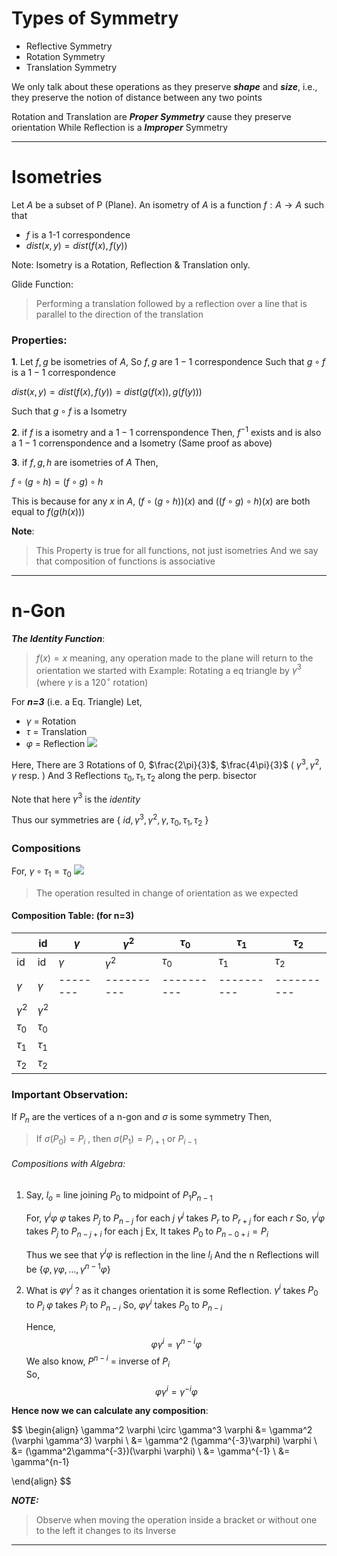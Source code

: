 
# Types of Symmetry

- Reflective Symmetry 
- Rotation  Symmetry
- Translation Symmetry

We only talk about these operations as they preserve ***shape***  and ***size***, i.e., they preserve the notion of distance between any two points

Rotation and Translation are ***Proper Symmetry*** cause they preserve orientation
While Reflection is a ***Improper*** Symmetry

----------------------------------

# Isometries

Let $A$ be a subset of P (Plane). An isometry of $A$ is a function 
$f: A  \to A$ such that 
- $f$ is a 1-1 correspondence
- $dist(x,y) = dist(f(x),f(y))$

Note: Isometry is a Rotation, Reflection & Translation only.

Glide Function: 
>Performing a translation followed by a reflection over a line that is parallel to the direction of the translation

### Properties:

**1**. Let $f,g$ be isometries of $A$, So $f,g$ are $1-1$ correspondence
   Such that $g \circ f$ is a $1-1$ correspondence 
   
   $dist(x,y) = dist(f(x),f(y)) =dist(g(f(x)),g(f(y)))$
   
   Such that $g\circ f$ is a Isometry

**2**. if $f$ is a isometry and a $1-1$ correnspondence 
   Then, $f^{-1}$ exists and is also a $1-1$ correnspondence 
   and a Isometry
   (Same proof as above)

**3**. if $f,g,h$ are isometries of $A$
   Then, 
   
   $f \circ (g \circ h) = (f\circ g)\circ h$
   
   This is because for any $x$ in $A$,  $(f \circ (g \circ h))(x)$ and $((f\circ g)\circ h)(x)$ are both equal to $f(g(h(x)))$ 
   
   **Note**: 
>This Property is true for all functions, not just isometries
   And we say that composition of functions is associative      

--------------------------
# n-Gon

***The Identity Function***:

> $f(x) = x$
> meaning, any operation made to the plane will return to the orientation we started with
> Example: Rotating a eq triangle by $\gamma^{3}$ (where $\gamma$ is a $120^{\circ}$ rotation)


For ***n=3*** (i.e. a Eq. Triangle)
Let,
- $\gamma$ = Rotation
- $\tau$ = Translation
- $\varphi$ = Reflection
![](https://i.imgur.com/DyzFrGs.png)

Here, There are 3 Rotations of $0$, $\frac{2\pi}{3}$, $\frac{4\pi}{3}$ ( $\gamma^3, \gamma^2, \gamma$ resp. )
And 3 Reflections $\tau_{0}, \tau_{1}, \tau_{2}$ along the perp. bisector

Note that here $\gamma^3$ is the *identity* 

Thus our symmetries are 
{ $id, \gamma^3, \gamma^2, \gamma, \tau_{0}, \tau_{1}, \tau_{2}$ }

### Compositions

For, $\gamma \circ \tau_{1} = \tau_{0}$ 
![](https://i.imgur.com/XxWKR4J.png)

> The operation resulted in change of orientation as we expected


#### Composition Table: (for n=3)

|                       | id         | $\gamma$ | $\gamma^2$ | $\tau_{0}$ | $\tau_{1}$ | $\tau_{2}$ |
| --------------------- | ---------- | -------- | ---------- | ---------- | ---------- | ---------- |
| id                    | id         | $\gamma$ | $\gamma^2$ | $\tau_{0}$ | $\tau_{1}$ | $\tau_{2}$ |
| $\gamma$              | $\gamma$   | -------- | ---------- | ---------- | ---------- | ---------- |
| $\gamma^2$            | $\gamma^2$ |          |            |            |            |            |
| $\tau_{0}$            | $\tau_{0}$ |          |            |            |            |            |
| $\tau_{1}$            | $\tau_{1}$ |          |            |            |            |            |
| $\tau_{2}$  |     $\tau_{2}$       |          |            |            |            |            |


### Important Observation:

If $P_{n}$ are the vertices of a n-gon
and $\sigma$ is some symmetry
Then, 
> If $\sigma(P_{0}) = P_{i}$ , then
> $\sigma(P_{1}) = P_{i+1}$  or  $P_{i-1}$

###### Compositions with Algebra:

1. Say, $l_{o}$ = line joining $P_{0}$ to midpoint of $P_{1} P_{n-1}$

	For, $\gamma^i  \varphi$ 
		$\varphi$ takes $P_{j}$ to  $P_{n-j}$ for each $j$
		$\gamma^j$ takes $P_{r}$ to $P_{r+j}$ for each $r$
	So,
		$\gamma^i  \varphi$ takes $P_{j}$ to $P_{n-j+i}$ for each j
		Ex,
		 It takes $P_{0}$ to $P_{n-0+i} = P_{i}$
	
	Thus we see that $\gamma^i  \varphi$  is reflection in the line $l_{i}$
		And the n Reflections will be 
		{$\varphi, \gamma \varphi, \dots, \gamma^{n-1}\varphi$}

2. What is $\varphi \gamma^i$ ?
    as it changes orientation it is some Reflection.
	    $\gamma^i$ takes $P_{0}$ to $P_{i}$ 
	    $\varphi$ takes $P_{i}$ to $P_{n-i}$
	    So, $\varphi \gamma^i$ takes $P_{0}$ to $P_{n-i}$
	
	Hence,  $$\varphi \gamma^i = \gamma^{n-i} \varphi$$
	We also know, 
		$P^{n-i}$ = inverse of $P_{i}$	
		So, $$
\varphi \gamma ^{i} = \gamma ^{-i} \varphi
$$

**Hence now we can calculate any composition**:

$$
\begin{align}
\gamma^2 \varphi \circ \gamma^3 \varphi &= \gamma^2 (\varphi \gamma^3) \varphi \\
&= \gamma^2 (\gamma^{-3}\varphi) \varphi \\
&= (\gamma^2\gamma^{-3})(\varphi \varphi) \\
&= \gamma^{-1} \\
&= \gamma^{n-1}

\end{align}
$$

***NOTE:***
> Observe when moving the operation inside a bracket or without one to the left it changes to its Inverse

-------------------
